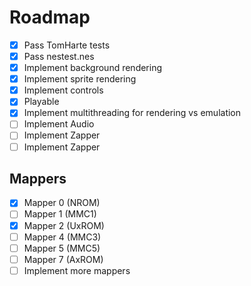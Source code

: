 # Roadmap

- [X] Pass TomHarte tests
- [X] Pass nestest.nes
- [X] Implement background rendering
- [X] Implement sprite rendering
- [X] Implement controls
- [X] Playable
- [X] Implement multithreading for rendering vs emulation
- [ ] Implement Audio
- [ ] Implement Zapper
- [ ] Implement Zapper

## Mappers
- [X] Mapper 0 (NROM)
- [ ] Mapper 1 (MMC1)
- [X] Mapper 2 (UxROM)
- [ ] Mapper 4 (MMC3)
- [ ] Mapper 5 (MMC5)
- [ ] Mapper 7 (AxROM)
- [ ] Implement more mappers
